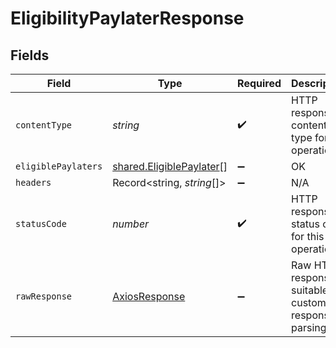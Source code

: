 # EligibilityPaylaterResponse


## Fields

| Field                                                                | Type                                                                 | Required                                                             | Description                                                          |
| -------------------------------------------------------------------- | -------------------------------------------------------------------- | -------------------------------------------------------------------- | -------------------------------------------------------------------- |
| `contentType`                                                        | *string*                                                             | :heavy_check_mark:                                                   | HTTP response content type for this operation                        |
| `eligiblePaylaters`                                                  | [shared.EligiblePaylater](../../models/shared/eligiblepaylater.md)[] | :heavy_minus_sign:                                                   | OK                                                                   |
| `headers`                                                            | Record<string, *string*[]>                                           | :heavy_minus_sign:                                                   | N/A                                                                  |
| `statusCode`                                                         | *number*                                                             | :heavy_check_mark:                                                   | HTTP response status code for this operation                         |
| `rawResponse`                                                        | [AxiosResponse](https://axios-http.com/docs/res_schema)              | :heavy_minus_sign:                                                   | Raw HTTP response; suitable for custom response parsing              |
